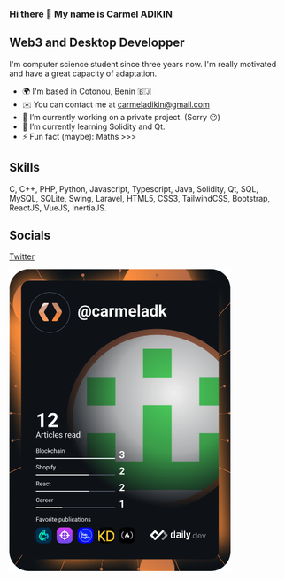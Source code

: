 ### Hi there 👋 My name is Carmel ADIKIN 
## Web3 and Desktop Developper
I'm computer science student since three years now. I'm really motivated and have a great capacity of adaptation.
- 🌍 I'm based in Cotonou, Benin :benin:
- ✉️ You can contact me at [carmeladikin@gmail.com](mailto:carmeladikin@gmail.com)
- 🔭 I’m currently working on a private project. (Sorry :no_mouth:)
- 🌱 I’m currently learning Solidity and Qt.
- ⚡ Fun fact (maybe): Maths >>>

## Skills
C, C++, PHP, Python, Javascript, Typescript, Java, Solidity, Qt, SQL, MySQL, SQLite, Swing, Laravel, HTML5, CSS3, TailwindCSS, Bootstrap, ReactJS, VueJS, InertiaJS.

## Socials
[Twitter](https://twitter.com/carmeladikin)


<a href="https://app.daily.dev/DailyDevTips"><img src="https://github.com/CarmelAdk/carmeladk/blob/master/devcard.svg" width="400" alt="Carmel Adikin's Dev Card"/></a>
<!--
**CarmelAdk/carmeladk** is a ✨ _special_ ✨ repository because its `README.md` (this file) appears on your GitHub profile.

Here are some ideas to get you started:



- 👯 I’m looking to collaborate on ...
- 🤔 I’m looking for help with ...
- 💬 Ask me about ...
- 📫 How to reach me: ...
- 😄 Pronouns: ...
- ⚡ Fun fact: ...
-->
